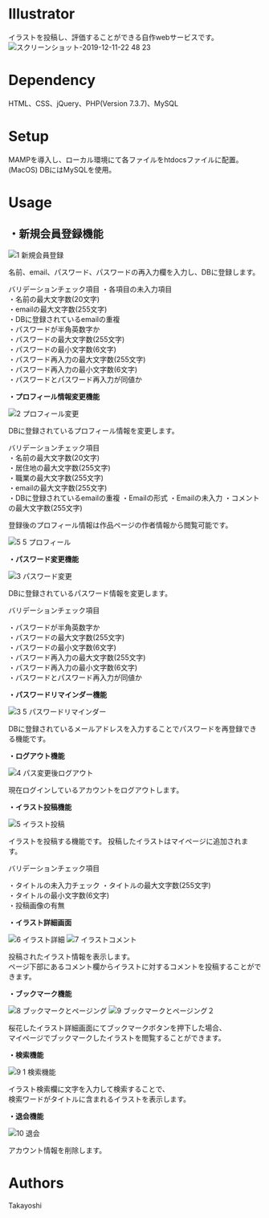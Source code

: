 # Illustrator
イラストを投稿し、評価することができる自作webサービスです。
![スクリーンショット-2019-12-11-22 48 23](https://user-images.githubusercontent.com/48384384/71505061-34ec7e00-28bf-11ea-9dac-12ed6f175bff.png)
<br>

# Dependency
HTML、CSS、jQuery、PHP(Version 7.3.7)、MySQL

# Setup
MAMPを導入し、ローカル環境にて各ファイルをhtdocsファイルに配置。(MacOS)
DBにはMySQLを使用。

# Usage
## ・新規会員登録機能

![1 新規会員登録](https://user-images.githubusercontent.com/48384384/71536929-767d3780-2958-11ea-8542-02eac5b50476.gif)

名前、email、パスワード、パスワードの再入力欄を入力し、DBに登録します。

バリデーションチェック項目
・各項目の未入力項目  
・名前の最大文字数(20文字)  
・emailの最大文字数(255文字)  
・DBに登録されているemailの重複  
・パスワードが半角英数字か  
・パスワードの最大文字数(255文字)  
・パスワードの最小文字数(6文字)  
・パスワード再入力の最大文字数(255文字)  
・パスワード再入力の最小文字数(6文字)  
・パスワードとパスワード再入力が同値か  

**・プロフィール情報変更機能**

![2 プロフィール変更](https://user-images.githubusercontent.com/48384384/71536931-7b41eb80-2958-11ea-8005-03cb717ee07d.gif)

DBに登録されているプロフィール情報を変更します。

バリデーションチェック項目  
・名前の最大文字数(20文字)  
・居住地の最大文字数(255文字)  
・職業の最大文字数(255文字)  
・emailの最大文字数(255文字)  
・DBに登録されているemailの重複
・Emailの形式
・Emailの未入力
・コメントの最大文字数(255文字)  

登録後のプロフィール情報は作品ページの作者情報から閲覧可能です。

![5 5 プロフィール](https://user-images.githubusercontent.com/48384384/71536942-8b59cb00-2958-11ea-86a6-14a1cd56b048.gif)


**・パスワード変更機能**

![3 パスワード変更](https://user-images.githubusercontent.com/48384384/71536933-7ed57280-2958-11ea-914b-7ed618631229.gif)

DBに登録されているパスワード情報を変更します。

バリデーションチェック項目

・パスワードが半角英数字か  
・パスワードの最大文字数(255文字)  
・パスワードの最小文字数(6文字)  
・パスワード再入力の最大文字数(255文字)  
・パスワード再入力の最小文字数(6文字)  
・パスワードとパスワード再入力が同値か  


**・パスワードリマインダー機能**

![3 5 パスワードリマインダー](https://user-images.githubusercontent.com/48384384/71551470-e90b1780-2a2b-11ea-80dc-c5ba45c425cd.gif)

DBに登録されているメールアドレスを入力することでパスワードを再登録できる機能です。


**・ログアウト機能**

![4 パス変更後ログアウト](https://user-images.githubusercontent.com/48384384/71536941-8b59cb00-2958-11ea-97b1-99c6b256b2d0.gif)

現在ログインしているアカウントをログアウトします。


**・イラスト投稿機能**

![5 イラスト投稿](https://user-images.githubusercontent.com/48384384/71536943-8bf26180-2958-11ea-8c9b-69036d627f4f.gif)

イラストを投稿する機能です。
投稿したイラストはマイページに追加されます。

バリデーションチェック項目

・タイトルの未入力チェック
・タイトルの最大文字数(255文字)  
・タイトルの最小文字数(6文字)  
・投稿画像の有無  


**・イラスト詳細画面**

![6 イラスト詳細](https://user-images.githubusercontent.com/48384384/71536945-8bf26180-2958-11ea-889c-27ddb2e97720.gif)
![7 イラストコメント](https://user-images.githubusercontent.com/48384384/71536946-8bf26180-2958-11ea-893a-d01c4ff7bbf8.gif)

投稿されたイラスト情報を表示します。  
ページ下部にあるコメント欄からイラストに対するコメントを投稿することができます。


**・ブックマーク機能**

![8 ブックマークとページング](https://user-images.githubusercontent.com/48384384/71536947-8c8af800-2958-11ea-9e6c-636149462f38.gif)
![9 ブックマークとページング２](https://user-images.githubusercontent.com/48384384/71536948-8c8af800-2958-11ea-9a03-51a282395d12.gif)

桜花したイラスト詳細画面にてブックマークボタンを押下した場合、  
マイページでブックマークしたイラストを閲覧することができます。


**・検索機能**

![9 1 検索機能](https://user-images.githubusercontent.com/48384384/71553789-b4618500-2a58-11ea-936f-57bdd2d30eb1.gif)

イラスト検索欄に文字を入力して検索することで、  
検索ワードがタイトルに含まれるイラストを表示します。


**・退会機能**

![10 退会](https://user-images.githubusercontent.com/48384384/71536949-8c8af800-2958-11ea-9877-0453844ee270.gif)

アカウント情報を削除します。



# Authors
Takayoshi
